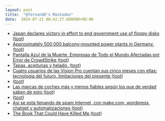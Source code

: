 ```yaml
---
layout: post
title:  "@fernand0's Mastodon"
date:  2024-07-21 08:42:27.689000+00:00
---
```

*  [Japan declares victory in effort to end government use of floppy disks   ](https://www.reuters.com/world/asia-pacific/japan-declares-victory-effort-end-government-use-floppy-disks-2024-07-03/) ([toot](https://mastodon.social/@fernand0/112823589120665109))
*  [Approximately 500,000 balcony-mounted power plants in Germany. ](https://www.solarproductchina.com/news/124.htm) ([toot](https://mastodon.social/@fernand0/112821936020161614))
*  [Pantalla Azul de la Muerte, Empresas de Todo el Mundo Afectadas por Error de CrowdStrike ](https://unaaldia.hispasec.com/2024/07/pantalla-azul-de-la-muerte-empresas-de-todo-el-mundo-afectadas-por-error-de-crowdstrike.htm) ([toot](https://mastodon.social/@fernand0/112820041529757177))
*  [Tapas, aceitunas y helado. ](https://avecesunafoto.wordpress.com/2024/07/20/tapas-aceitunas-y-helado) ([toot](https://mastodon.social/@fernand0/112820025128990322))
*  [Cuatro usuarios de las Vision Pro cuentan sus cinco meses con ellas: tecnología del futuro, limitaciones del presente ](https://www.xataka.com/realidad-virtual-aumentada/cuatro-usuarios-vision-pro-cuentan-sus-cinco-meses-ellas-tecnologia-futuro-limitaciones-present) ([toot](https://mastodon.social/@fernand0/112819673621007941))
*  [ ](https://mastodon.social/users/fernand0/statuses/112819542824779147/activity) ([toot](https://mastodon.social/users/fernand0/statuses/112819542824779147/activity))
*  [Las marcas de coches más y menos fiables según los que de verdad saben de esto ](https://www.motor.es/noticias/marcas-coches-fiables-2024102757.htm) ([toot](https://mastodon.social/@fernand0/112819517169620682))
*  [ ](https://mastodon.social/users/fernand0/statuses/112819327132501232/activity) ([toot](https://mastodon.social/users/fernand0/statuses/112819327132501232/activity))
*  [Así se está llenando de spam Internet, con make.com, wordpress, chatgpt y automatizaciones ](https://wwwhatsnew.com/2024/07/11/asi-se-esta-llenando-de-spam-internet-con-make-com-wordpress-chatgpt-y-automatizaciones) ([toot](https://mastodon.social/@fernand0/112819319948083532))
*  [The Book That Could Have Killed Me ](https://hackaday.com/2024/06/24/the-book-that-could-have-killed-me) ([toot](https://mastodon.social/@fernand0/112818662795705276))
